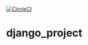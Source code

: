 [![CircleCI](https://circleci.com/gh/jlazerus/django_project/tree/master.svg?style=svg)](https://circleci.com/gh/jlazerus/django_project/tree/master)

# django_project
